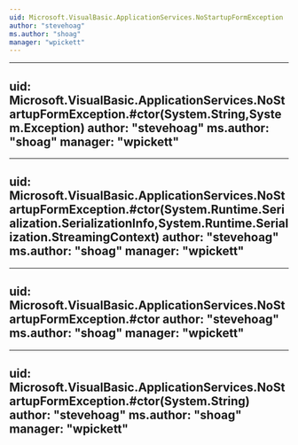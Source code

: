 ```yaml
---
uid: Microsoft.VisualBasic.ApplicationServices.NoStartupFormException
author: "stevehoag"
ms.author: "shoag"
manager: "wpickett"
---
```


---
uid: Microsoft.VisualBasic.ApplicationServices.NoStartupFormException.#ctor(System.String,System.Exception)
author: "stevehoag"
ms.author: "shoag"
manager: "wpickett"
---

---
uid: Microsoft.VisualBasic.ApplicationServices.NoStartupFormException.#ctor(System.Runtime.Serialization.SerializationInfo,System.Runtime.Serialization.StreamingContext)
author: "stevehoag"
ms.author: "shoag"
manager: "wpickett"
---

---
uid: Microsoft.VisualBasic.ApplicationServices.NoStartupFormException.#ctor
author: "stevehoag"
ms.author: "shoag"
manager: "wpickett"
---

---
uid: Microsoft.VisualBasic.ApplicationServices.NoStartupFormException.#ctor(System.String)
author: "stevehoag"
ms.author: "shoag"
manager: "wpickett"
---
